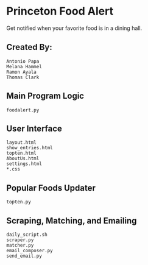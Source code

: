 # Princeton Food Alert
Get notified when your favorite food is in a dining hall. 

## Created By:
```
Antonio Papa
Melana Hammel
Ramon Ayala
Thomas Clark
```

## Main Program Logic
```
foodalert.py
```

## User Interface
```
layout.html
show_entries.html
topten.html
AboutUs.html
settings.html
*.css
```

## Popular Foods Updater
```
topten.py
```

## Scraping, Matching, and Emailing
```
daily_script.sh
scraper.py
matcher.py
email_composer.py
send_email.py
```
